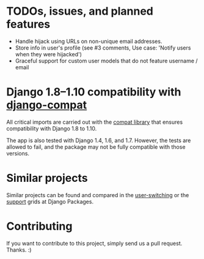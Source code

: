# TODOs, issues, and planned features
* Handle hijack using URLs on non-unique email addresses.
* Store info in user's profile (see #3 comments, Use case: 'Notify users when they were hijacked')
* Graceful support for custom user models that do not feature username / email

# Django 1.8–1.10 compatibility with [django-compat](https://github.com/arteria/django-compat)
All critical imports are carried out with the [compat library](https://github.com/arteria/django-compat) that ensures compatibility with Django 1.8 to 1.10.

The app is also tested with Django 1.4, 1.6, and 1.7. However, the tests are allowed to fail, and the package may not be fully compatible with those versions.

# Similar projects
Similar projects can be found and compared in the [user-switching](https://www.djangopackages.com/grids/g/user-switching/) or the [support](https://www.djangopackages.com/grids/g/support-apps/) grids at Django Packages.


# Contributing
If you want to contribute to this project, simply send us a pull request. Thanks. :)